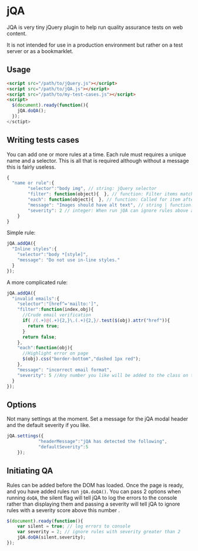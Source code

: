 jQA
===

JQA is very tiny jQuery plugin to help run quality assurance tests on web content.

It is not intended for use in a production environment but rather on a test server or as a bookmarklet.

Usage
-------------------

```html
<script src="/path/to/jQuery.js"></script>
<script src="/path/to/jQA.js"></script>
<script src="/path/to/my-test-cases.js"></script>
<script>
  $(document).ready(function(){
    jQA.doQA();
  });
</sctipt>
```

Writing tests cases
-------------------

You can add one or more rules at a time. Each rule must requires a unique name and a selector. This is all that is required although without a message this is fairly useless. 
```javascript
{
  "name or rule":{
		"selector":"body img", // string: jQuery selector
		"filter": function(object){  }, // function: Filter items matched items by returning true
		"each": function(object){  }, // function: Called for item after filtering. Useful for highlighting on the page.
		"message": "Images should have alt text", // string | function: The message to be returned by the rule.
		"severity": 2 // integer: When run jQA can ignore rules above a specified severity score
	}
}
```
Simple rule:

```javascript
jQA.addQA({
  "Inline styles":{
    "selector":"body *[style]",
    "message": "Do not use in-line styles."
  }
});	
```

A more complicated rule:

```javascript
jQA.addQA({
  "invalid emails":{
    "selector":"[href^='mailto:']",
    "filter":function(index,obj){
      //Crude email verification
      if( /(.+)@(.+){2,}\.(.+){2,}/.test($(obj).attr("href")){
        return true;
      }
      return false;
    },
    "each":function(obj){
      //Highlight error on page
      $(obj).css("border-bottom","dashed 1px red");
    },
    "message": "incorrect email format",
    "severity": 5 //Any number you like will be added to the class on the 
  }
});
```
Options
-------

Not many settings at the moment. Set a message for the jQA modal header and the default severity if you like.

```javascript
jQA.settings({
			"headerMessage":"jQA has detected the following",
			"defaultSeverity":5
	});
```

Initiating QA
-------------

Rules can be added before the DOM has loaded. Once the page is ready, and you have added rules run `jQA.doQA()`. You can pass 2 options when running `doQA`, the silent flag will tell jQA to log the errors to the console rather than displaying them and passing a severity will tell jQA to ignore rules with a severity score above this number .

```javascript
$(document).ready(function(){
	var silent = true; // log errors to console
	var severity = 2; // ignore rules with severity greater than 2
	jQA.doQA(silent,severity);
});
```
